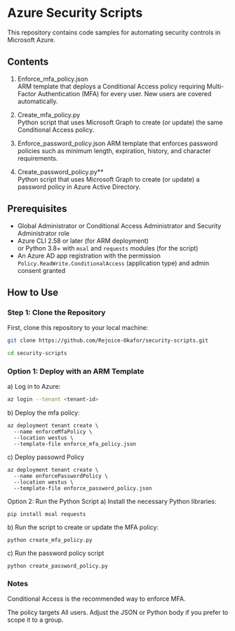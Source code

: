 Azure Security Scripts
======================

This repository contains code samples for automating security controls in Microsoft Azure.

Contents
--------

1. Enforce_mfa_policy.json  
   ARM template that deploys a Conditional Access policy requiring Multi-Factor Authentication (MFA) for every user. New users are covered automatically.

2. Create_mfa_policy.py  
   Python script that uses Microsoft Graph to create (or update) the same Conditional Access policy.
   
3. Enforce_password_policy.json
   ARM template that enforces password policies such as minimum length, expiration, history, and character requirements.

4. Create_password_policy.py**  
   Python script that uses Microsoft Graph to create (or update) a password policy in Azure Active Directory.


Prerequisites
-------------

* Global Administrator or Conditional Access Administrator and Security Administrator role
* Azure CLI 2.58 or later (for ARM deployment)  
  or Python 3.8+ with `msal` and `requests` modules (for the script)
* An Azure AD app registration with the permission `Policy.ReadWrite.ConditionalAccess` (application type) and admin consent granted

## How to Use

### Step 1: Clone the Repository

First, clone this repository to your local machine:

```bash
git clone https://github.com/Rejoice-Okafor/security-scripts.git

cd security-scripts
```

### Option 1: Deploy with an ARM Template

a) Log in to Azure:

```bash
az login --tenant <tenant-id>
```

b) Deploy the mfa policy:

```
az deployment tenant create \
  --name enforceMfaPolicy \
  --location westus \
  --template-file enforce_mfa_policy.json
```

c) Deploy passowrd Policy

```
az deployment tenant create \
  --name enforcePasswordPolicy \
  --location westus \
  --template-file enforce_password_policy.json
```

Option 2: Run the Python Script
a) Install the necessary Python libraries:

```
pip install msal requests
```
b) Run the script to create or update the MFA policy:

```
python create_mfa_policy.py
```
c) Run the password policy script

  ```
python create_password_policy.py
```
### Notes

Conditional Access is the recommended way to enforce MFA.

The policy targets All users. Adjust the JSON or Python body if you prefer to scope it to a group.


